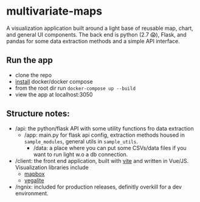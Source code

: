 # multivariate-maps

A visualization application built around a light base of reusable map, chart, and general UI components. The back end is python (2.7 😱), Flask, and pandas for some data extraction methods and a simple API interface.

## Run the app
- clone the repo
- [install](https://docs.docker.com/get-docker/) docker/docker compose
- from the root dir run `docker-compose up --build`
- view the app at localhost:3050

## Structure notes:

- /api: the python/flask API with some utility functions fro data extraction
  - /app: main.py for flask api config, extraction methods housed in `sample_modules`, general utils in `sample_utils`.
    - /data: a place where you can put some CSVs/data files if you want to run light w.o a db connection.
- /client: the front end application, built with [vite](https://vitejs.dev/guide/) and written in Vue/JS. Visualization libraries include
  - [mapbox](https://www.mapbox.com/mobile-maps-sdk)
  - [vegalite](https://vega.github.io/vega-lite/usage/embed.html)
- /ngnix: included for production releases, definitly overkill for a dev environment.
